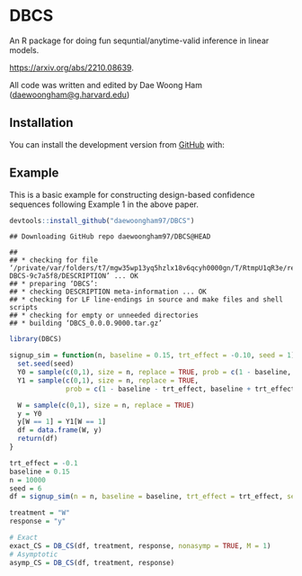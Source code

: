 
# DBCS

An R package for doing fun sequntial/anytime-valid inference in linear
models.

<https://arxiv.org/abs/2210.08639>.

All code was written and edited by Dae Woong Ham
(<daewoongham@g.harvard.edu>)

## Installation

You can install the development version from
[GitHub](https://github.com/daewoongham97/DBCS) with:

## Example

This is a basic example for constructing design-based confidence
sequences following Example 1 in the above paper.

``` r
devtools::install_github("daewoongham97/DBCS")
```

    ## Downloading GitHub repo daewoongham97/DBCS@HEAD

    ## 
    ## * checking for file ‘/private/var/folders/t7/mgw35wp13yq5hzlx18v6qcyh0000gn/T/RtmpU1qR3e/remotes193b32650a34/daewoongham97-DBCS-9c7a5f8/DESCRIPTION’ ... OK
    ## * preparing ‘DBCS’:
    ## * checking DESCRIPTION meta-information ... OK
    ## * checking for LF line-endings in source and make files and shell scripts
    ## * checking for empty or unneeded directories
    ## * building ‘DBCS_0.0.0.9000.tar.gz’

``` r
library(DBCS)

signup_sim = function(n, baseline = 0.15, trt_effect = -0.10, seed = 1) {
  set.seed(seed)
  Y0 = sample(c(0,1), size = n, replace = TRUE, prob = c(1 - baseline, baseline))
  Y1 = sample(c(0,1), size = n, replace = TRUE,
              prob = c(1 - baseline - trt_effect, baseline + trt_effect))

  W = sample(c(0,1), size = n, replace = TRUE)
  y = Y0
  y[W == 1] = Y1[W == 1]
  df = data.frame(W, y)
  return(df)
}

trt_effect = -0.1
baseline = 0.15
n = 10000
seed = 6
df = signup_sim(n = n, baseline = baseline, trt_effect = trt_effect, seed = seed)

treatment = "W"
response = "y"

# Exact
exact_CS = DB_CS(df, treatment, response, nonasymp = TRUE, M = 1)
# Asymptotic
asymp_CS = DB_CS(df, treatment, response)
```
